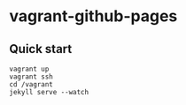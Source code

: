 vagrant-github-pages
====================

Quick start
-----------

    vagrant up
    vagrant ssh
    cd /vagrant
    jekyll serve --watch
